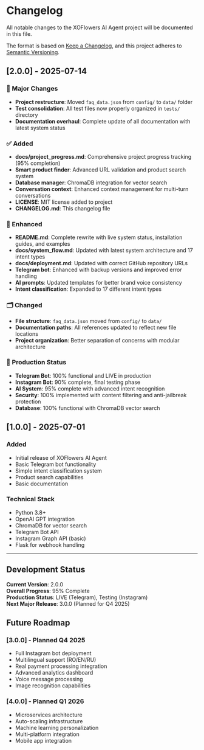 # Changelog

All notable changes to the XOFlowers AI Agent project will be documented in this file.

The format is based on [Keep a Changelog](https://keepachangelog.com/en/1.0.0/),
and this project adheres to [Semantic Versioning](https://semver.org/spec/v2.0.0.html).

## [2.0.0] - 2025-07-14

### 🎯 Major Changes
- **Project restructure**: Moved `faq_data.json` from `config/` to `data/` folder
- **Test consolidation**: All test files now properly organized in `tests/` directory
- **Documentation overhaul**: Complete update of all documentation with latest system status

### ✅ Added
- **docs/project_progress.md**: Comprehensive project progress tracking (95% completion)
- **Smart product finder**: Advanced URL validation and product search system
- **Database manager**: ChromaDB integration for vector search
- **Conversation context**: Enhanced context management for multi-turn conversations
- **LICENSE**: MIT license added to project
- **CHANGELOG.md**: This changelog file

### 🔧 Enhanced
- **README.md**: Complete rewrite with live system status, installation guides, and examples
- **docs/system_flow.md**: Updated with latest system architecture and 17 intent types
- **docs/deployment.md**: Updated with correct GitHub repository URLs
- **Telegram bot**: Enhanced with backup versions and improved error handling
- **AI prompts**: Updated templates for better brand voice consistency
- **Intent classification**: Expanded to 17 different intent types

### 🗂️ Changed
- **File structure**: `faq_data.json` moved from `config/` to `data/`
- **Documentation paths**: All references updated to reflect new file locations
- **Project organization**: Better separation of concerns with modular architecture

### 🚀 Production Status
- **Telegram Bot**: 100% functional and LIVE in production
- **Instagram Bot**: 90% complete, final testing phase
- **AI System**: 95% complete with advanced intent recognition
- **Security**: 100% implemented with content filtering and anti-jailbreak protection
- **Database**: 100% functional with ChromaDB vector search

## [1.0.0] - 2025-07-01

### Added
- Initial release of XOFlowers AI Agent
- Basic Telegram bot functionality
- Simple intent classification system
- Product search capabilities
- Basic documentation

### Technical Stack
- Python 3.8+
- OpenAI GPT integration
- ChromaDB for vector search
- Telegram Bot API
- Instagram Graph API (basic)
- Flask for webhook handling

---

## Development Status

**Current Version**: 2.0.0  
**Overall Progress**: 95% Complete  
**Production Status**: LIVE (Telegram), Testing (Instagram)  
**Next Major Release**: 3.0.0 (Planned for Q4 2025)

## Future Roadmap

### [3.0.0] - Planned Q4 2025
- Full Instagram bot deployment
- Multilingual support (RO/EN/RU)
- Real payment processing integration
- Advanced analytics dashboard
- Voice message processing
- Image recognition capabilities

### [4.0.0] - Planned Q1 2026
- Microservices architecture
- Auto-scaling infrastructure
- Machine learning personalization
- Multi-platform integration
- Mobile app integration
